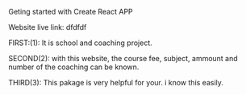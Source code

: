 Geting started with Create React APP







Website live link:  dfdfdf




FIRST:(1): It is school and coaching project.

SECOND(2): with this website, the course fee, subject, ammount and number of the coaching can be known.

THIRD(3): This pakage is very helpful for your. i know this easily.